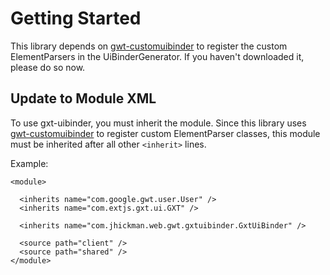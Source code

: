 # Getting Started #

This library depends on [gwt-customuibinder](http://code.google.com/p/gwt-customuibinder) to register the custom ElementParsers in the UiBinderGenerator.  If you haven't downloaded it, please do so now.


## Update to Module XML ##

To use gxt-uibinder, you must inherit the module.  Since this library uses [gwt-customuibinder](http://code.google.com/p/gwt-customuibinder/) to register custom ElementParser classes, this module must be inherited after all other `<inherit>` lines.

Example:
```
<module>

  <inherits name="com.google.gwt.user.User" />
  <inherits name="com.extjs.gxt.ui.GXT" />

  <inherits name="com.jhickman.web.gwt.gxtuibinder.GxtUiBinder" />

  <source path="client" />
  <source path="shared" />
</module>
```


